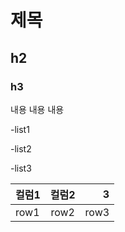 # 제목
## h2
### h3

내용
내용
내용

-list1

-list2

-list3

|컬럼1|컬럼2|3|
|:---|:---:|---:|
|row1|row2|row3|
